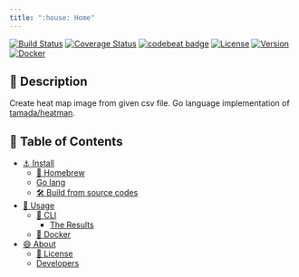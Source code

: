 ```yaml
---
title: ":house: Home"
---
```


[![Build Status](https://github.com/tamada/goheatman/workflows/build/badge.svg?branch=master)](https://github.com/tamada/goheatman/actions?workflow=build)
[![Coverage Status](https://coveralls.io/repos/github/tamada/goheatman/badge.svg?branch=master)](https://coveralls.io/github/tamada/goheatman?branch=master)
[![codebeat badge](https://codebeat.co/badges/f166f0eb-8448-4f10-91a4-c4b2cc6484de)](https://codebeat.co/projects/github-com-tamada-goheatman-master)
[![License](https://img.shields.io/badge/License-WTFPL-blue.svg)](https://github.com/tamada/goheatman/blob/master/LICENSE)
[![Version](https://img.shields.io/badge/Version-1.0.1-yellowgreen.svg)](https://github.com/tamada/goheatman/releases/tag/v1.0.1)
[![Docker](https://img.shields.io/badge/docker-tamada%2Fheatman%3Alatest-blue?logo=docker&style=social)](https://hub.docker.com/r/tamada/heatman)

## :bookmark_tabs: Description

Create heat map image from given csv file. Go language implementation of [tamada/heatman](https://github.com/tamada/heatman).

## :bookmark: Table of Contents


* [:anchor: Install](install)
    * [:beer: Homebrew](install#-homebrew)
    * [Go lang](install#go-lang)
    * [:hammer_and_wrench: Build from source codes](install#-build-from-source-codes)
* [:fork_and_knife: Usage](Usage)
    * [:paperclip: CLI](usage#-cli)
        * [The Results](usage#the-results)
    * [:whale: Docker](usage#-docker)
* [:smile: About](about)
    * [:scroll: License](about#-license)
    * [Developers](about#developers)
